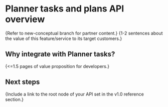 # Planner tasks and plans API overview

{Refer to new-conceptual branch for partner content.}
{1-2 sentences about the value of this feature/service to its target customers.} 

## Why integrate with Planner tasks?

{<=1.5 pages of value proposition for developers.}

## Next steps

{Include a link to the root node of your API set in the v1.0 reference section.}